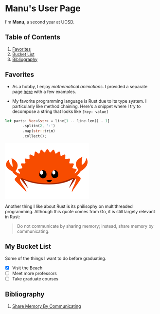 <!-- Heading -->
# Manu's User Page

<!-- Styled Text -->
I'm **Manu**, a second year at UCSD.

## Table of Contents
<!-- Section Links and Ordered List -->
1. [Favorites](https://enigmurl-ucsd.github.io/cse110-lab1/#favorites)
2. [Bucket List](https://enigmurl-ucsd.github.io/cse110-lab1/#my-bucket-list)
3. [Bibliography](https://enigmurl-ucsd.github.io/cse110-lab1/#bibliography)

<!-- Unordered List -->
## Favorites
<!-- Relative Link -->
- As a hobby, I enjoy *mathematical animations*. I provided a separate page [here](animation.md) with a few examples.

-  My favorite programming language is Rust due to its type system. I particularly like method chaining. Here's a snippet where I try to decompose a string that looks like `[key: value]`
<!-- Code Block -->
```rust
let parts: Vec<&str> = line[1 .. line.len() - 1]
        .splitn(2, ':')
        .map(str::trim)
        .collect();
```
<!-- Image -->
![Rust](/images/rust.png)

Another thing I like about Rust is its philisophy on multithreaded programming. Although this quote comes from Go, it is still largely relevant in Rust:
<!-- Quote -->
> Do not communicate by sharing memory; instead, share memory by communicating.

<!-- Task List -->
## My Bucket List
Some of the things I want to do before graduating.
- [x] Visit the Beach
- [ ] Meet more professors
- [ ] Take graduate courses

## Bibliography
<!-- External Link -->
1. [Share Memory By Communicating](https://go.dev/blog/codelab-share)